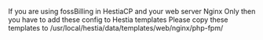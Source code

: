 If you are using fossBilling in HestiaCP and your web server Nginx Only then you have to add these config to Hestia templates
Please copy these templates to /usr/local/hestia/data/templates/web/nginx/php-fpm/
